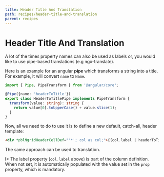 ```yaml
---
title: Header Title And Translation
path: recipes/header-title-and-translation
parent: recipes
---
```

# Header Title And Translation

A lot of the times property names can also be used as labels or, you would like to use pipe-based translations (e.g ngx-translate).

Here is an example for an angular **pipe** which transforms a string into a title.  
For example, it will convert `name` to `Name`.

```typescript
import { Pipe, PipeTransform } from '@angular/core';

@Pipe({name: 'headerToTitle'})
export class HeaderToTitlePipe implements PipeTransform {
  transform(value: string): string {
    return value[0].toUpperCase() + value.slice(1);
  }
}

```

Now, all we need to do to use it is to define a new default, catch-all, header template:

```html
<div *pblNgridHeaderCellDef="'*'; col as col;">{{col.label | headerToTitle}}</div>

```

The same approach can be used to translation.

I> The label property (`col.label` above) is part of the column definition.  
When not set, it is automatically populated with the value set in the `prop` property, which is mandatory.

<div pbl-example-view="pbl-header-title-and-translation-example"></div>
